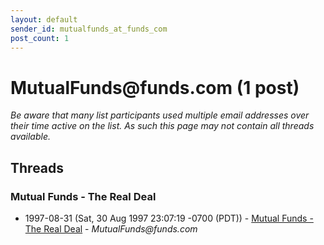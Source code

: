 ```yaml
---
layout: default
sender_id: mutualfunds_at_funds_com
post_count: 1
---
```


# MutualFunds<span>@</span>funds.com (1 post)

_Be aware that many list participants used multiple email addresses over their time active on the list. As such this page may not contain all threads available._

## Threads

### Mutual Funds - The Real Deal
+ 1997-08-31 (Sat, 30 Aug 1997 23:07:19 -0700 (PDT)) - [Mutual Funds - The Real Deal](/archive/1997/08/a41df59c3fa265cdbcf925a86613aa1ef372662b975f1145894e53b3ae883dcb) - _MutualFunds@funds.com_


